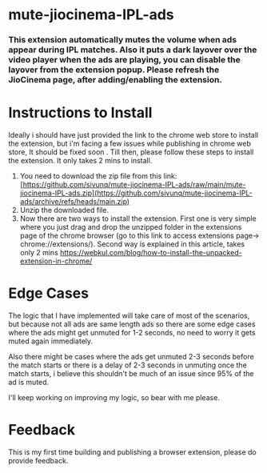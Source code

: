 # mute-jiocinema-IPL-ads 

### This extension automatically mutes the volume when ads appear during IPL matches. Also it puts a dark layover over the video player when the ads are playing, you can disable the layover from the extension popup.  Please refresh the JioCinema page, after adding/enabling the extension.

# Instructions to Install
Ideally i should have just provided the link to the chrome web store to install the extension, but i'm facing a few issues while publishing in chrome web store, It should be fixed soon . Till then, please follow these steps to install the extension. It only takes 2 mins to install.
1. You need to download the zip file from this link: [https://github.com/sivunq/mute-jiocinema-IPL-ads/raw/main/mute-jiocinema-IPL-ads.zip](https://github.com/sivunq/mute-jiocinema-IPL-ads/archive/refs/heads/main.zip)
2. Unzip the downloaded file.
3. Now there are two ways to install the extension. First one is very simple where you just drag and drop the unzipped folder in the extensions page of the chrome browser (go to this link to access extensions page-> chrome://extensions/). Second way is explained in this article, takes only 2 mins https://webkul.com/blog/how-to-install-the-unpacked-extension-in-chrome/


# Edge Cases
The logic that I have implemented will take care of most of the scenarios, but because not all ads are same length ads so there are some edge cases where the ads might get unmuted for 1-2 seconds, no need to worry it gets muted again immediately.

Also there might be cases where the ads get unmuted 2-3 seconds before the match starts or there is a delay of 2-3 seconds in unmuting once the match starts, i believe this shouldn't be much of an issue since 95% of the ad is muted.

I'll keep working on improving my logic, so bear with me please.


# Feedback
This is my first time building and publishing a browser extension, please do provide feedback. 
